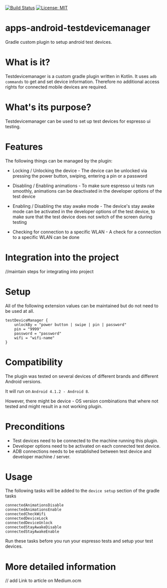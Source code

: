 [![Build Status](https://travis-ci.com/spring-media/apps-android-testdevicemanager.svg?token=xAVzxLGs5Eppk88QPiED&branch=master)](https://travis-ci.com/spring-media/apps-android-testdevicemanager)
[![License: MIT](https://img.shields.io/badge/License-MIT-blue.svg)](https://opensource.org/licenses/MIT)

# apps-android-testdevicemanager
Gradle custom plugin to setup android test devices.

# What is it?
Testdevicemanager is a custom gradle plugin written in Kotlin. It uses ```adb commands``` to get and set device information. Therefore no additional access rights for connected mobile devices are required.

# What's its purpose?
Testdevicemanager can be used to set up test devices for espresso ui testing.

# Features
The following things can be managed by the plugin:

- Locking / Unlocking the device - The device can be unlocked via pressing the power button, swiping, entering a pin or a password

- Disabling / Enabling animations - To make sure espresso ui tests run smoothly, animations can be deactivated in the developer options of the test device

- Enabling / Disabling the stay awake mode - The device's stay awake mode can be activated in the developer options of the test device, to make sure that the test device does not switch of the screen during testing

- Checking for connection to a specific WLAN - A check for a connection to a specific WLAN can be done

# Integration into the project
//maintain steps for integrating into project

# Setup
All of the following extension values can be maintained but do not need to be used at all.
``` 
testDeviceManager {
    unlockBy = "power button | swipe | pin | password"
    pin = "9999"
    password = "password"
    wifi = "wifi-name"
}
```
# Compatibility
The plugin was tested on several devices of different brands and different Android versions. 

It will run on ```Android 4.1.2 - Android 8```. 

However, there might be device - OS version combinations that where not tested and might result in a not working plugin.

# Preconditions
- Test devices need to be connected to the machine running this plugin.
- Developer options need to be activated on each connected test device.
- ADB connections needs to be established between test device and developer machine / server.

# Usage 
The following tasks will be added to the ```device setup``` section of the gradle tasks
```
connectedAnimationsDisable
connectedAnimationsEnable
connectedCheckWifi
connectedDeviceLock
connectedDeviceUnlock
connectedStayAwakeDisable
connectedStayAwakeEnable
```
Run these tasks before you run your espresso tests and setup your test devices.

# More detailed information
// add Link to article on Medium.ocm
